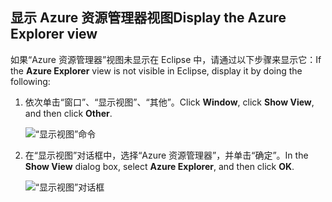 ## <a name="display-the-azure-explorer-view"></a><span data-ttu-id="3486d-101">显示 Azure 资源管理器视图</span><span class="sxs-lookup"><span data-stu-id="3486d-101">Display the Azure Explorer view</span></span>

<span data-ttu-id="3486d-102">如果“Azure 资源管理器”视图未显示在 Eclipse 中，请通过以下步骤来显示它：</span><span class="sxs-lookup"><span data-stu-id="3486d-102">If the **Azure Explorer** view is not visible in Eclipse, display it by doing the following:</span></span>

1. <span data-ttu-id="3486d-103">依次单击“窗口”、“显示视图”、“其他”。</span><span class="sxs-lookup"><span data-stu-id="3486d-103">Click **Window**, click **Show View**, and then click **Other**.</span></span>

   ![“显示视图”命令](../media/azure-toolkit-for-eclipse-show-azure-explorer/show-az-exp-01.png)

2. <span data-ttu-id="3486d-105">在“显示视图”对话框中，选择“Azure 资源管理器”，并单击“确定”。</span><span class="sxs-lookup"><span data-stu-id="3486d-105">In the **Show View** dialog box, select **Azure Explorer**, and then click **OK**.</span></span>

   ![“显示视图”对话框](../media/azure-toolkit-for-eclipse-show-azure-explorer/show-az-exp-02.png)


